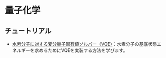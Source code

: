 # 量子化学

## チュートリアル

- [水素分子に対する変分量子固有値ソルバー（VQE）](vqe_for_hydrogen.ipynb)：水素分子の基底状態エネルギーを求めるためにVQEを実装する方法を学びます。
